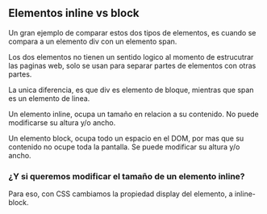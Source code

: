 ## Elementos inline vs block

Un gran ejemplo de comparar estos dos tipos de elementos, es cuando se compara a un elemento div con un elemento span.

Los dos elementos no tienen un sentido logico al momento de estrucutrar las paginas web, solo se usan para separar partes de elementos con otras partes.

La unica diferencia, es que div es elemento de bloque, mientras que span es un elemento de linea.

Un elemento inline, ocupa un tamaño en relacion a su contenido. No puede modificarse su altura y/o ancho.

Un elemento block, ocupa todo un espacio en el DOM, por mas que su contenido no ocupe toda la pantalla. Se puede modificar su altura y/o ancho.

### ¿Y si queremos modificar el tamaño de un elemento inline?

Para eso, con CSS cambiamos la propiedad display del elemento, a inline-block.